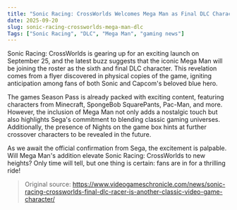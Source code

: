 ```yaml
---
title: "Sonic Racing: CrossWorlds Welcomes Mega Man as Final DLC Character"
date: 2025-09-20
slug: sonic-racing-crossworlds-mega-man-dlc
Tags: ["Sonic Racing", "DLC", "Mega Man", "gaming news"]
---
```


Sonic Racing: CrossWorlds is gearing up for an exciting launch on September 25, and the latest buzz suggests that the iconic Mega Man will be joining the roster as the sixth and final DLC character. This revelation comes from a flyer discovered in physical copies of the game, igniting anticipation among fans of both Sonic and Capcom's beloved blue hero.

The games Season Pass is already packed with exciting content, featuring characters from Minecraft, SpongeBob SquarePants, Pac-Man, and more. However, the inclusion of Mega Man not only adds a nostalgic touch but also highlights Sega's commitment to blending classic gaming universes. Additionally, the presence of Nights on the game box hints at further crossover characters to be revealed in the future.

As we await the official confirmation from Sega, the excitement is palpable. Will Mega Man's addition elevate Sonic Racing: CrossWorlds to new heights? Only time will tell, but one thing is certain: fans are in for a thrilling ride!

> Original source: https://www.videogameschronicle.com/news/sonic-racing-crossworlds-final-dlc-racer-is-another-classic-video-game-character/